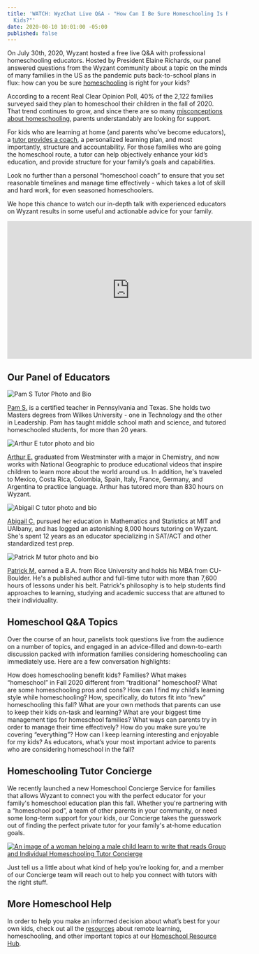 ```yaml
---
title: 'WATCH: WyzChat Live Q&A - "How Can I Be Sure Homeschooling Is Right for My
  Kids?"'
date: 2020-08-10 10:01:00 -05:00
published: false
---
```


On July 30th, 2020, Wyzant hosted a free live Q&A with professional homeschooling educators. Hosted by President Elaine Richards, our panel answered questions from the Wyzant community about a topic on the minds of many families in the US as the pandemic puts back-to-school plans in flux: how can you be sure [homeschooling](https://www.wyzant.com/blog/which-homeschool-approach-is-right-for-your-kids/) is right for your kids? 

According to a recent Real Clear Opinion Poll, 40% of the 2,122 families surveyed said they plan to homeschool their children in the fall of 2020. That trend continues to grow, and since there are so many [misconceptions about homeschooling](https://www.wyzant.com/blog/myths-about-homeschooling/), parents understandably are looking for support. 

For kids who are learning at home (and parents who’ve become educators), a [tutor provides a coach](https://www.wyzant.com/blog/tutoring-homeschool-help/), a personalized learning plan, and most importantly, structure and accountability. For those families who are going the homeschool route, a tutor can help objectively enhance your kid’s education, and provide structure for your family’s goals and capabilities. 

Look no further than a personal “homeschool coach” to ensure that you set reasonable timelines and manage time effectively - which takes a lot of skill and hard work, for even seasoned homeschoolers.

We hope this chance to watch our in-depth talk with experienced educators on Wyzant results in some useful and actionable advice for your family. 

<iframe width="560" height="315" src="https://www.youtube.com/embed/IB9zAbehjvQ" frameborder="0" allow="accelerometer; autoplay; encrypted-media; gyroscope; picture-in-picture" allowfullscreen></iframe>

## Our Panel of Educators

![Pam S Tutor Photo and Bio](/blog/uploads/HS%20Carousel%202.png)

[Pam S.](https://www.wyzant.com/match/tutor/87489653) is a certified teacher in Pennsylvania and Texas. She holds two Masters degrees from Wilkes University - one in Technology and the other in Leadership. Pam has taught middle school math and science, and tutored homeschooled students, for more than 20 years. 

![Arthur E tutor photo and bio](/blog/uploads/HS%20Carousel%203.png)

[Arthur E.](https://www.wyzant.com/match/tutor/76727080) graduated from Westminster with a major in Chemistry, and now works with National Geographic to produce educational videos that inspire children to learn more about the world around us. In addition, he's traveled to Mexico, Costa Rica, Colombia, Spain, Italy, France, Germany, and Argentina to practice language. Arthur has tutored more than 830 hours on Wyzant.

![Abigail C tutor photo and bio](/blog/uploads/HS%20Carousel%204.png)

[Abigail C.](https://www.wyzant.com/match/tutor/76077800) pursued her education in Mathematics and Statistics at MIT and UAlbany, and has logged an astonishing 8,000 hours tutoring on Wyzant. She's spent 12 years as an educator specializing in SAT/ACT and other standardized test prep.

![Patrick M tutor photo and bio](/blog/uploads/HS%20Carousel%205.png)

[Patrick M.](https://www.wyzant.com/match/tutor/78154630) earned a B.A. from Rice University and holds his MBA from CU-Boulder. He's a published author and full-time tutor with more than 7,600 hours of lessons under his belt. Patrick's philosophy is to help students find approaches to learning, studying and academic success that are attuned to their individuality. 

## Homeschool Q&A Topics

Over the course of an hour, panelists took questions live from the audience on a number of topics, and engaged in an advice-filled and down-to-earth discussion packed with information families considering homeschooling can immediately use. Here are a few conversation highlights:


How does homeschooling benefit kids? Families?
What makes “homeschool” in Fall 2020 different from “traditional” homeschool?
What are some homeschooling pros and cons?
How can I find my child’s learning style while homeschooling?
How, specifically, do tutors fit into “new” homeschooling this fall?
What are your own methods that parents can use to keep their kids on-task and learning?
What are your biggest time management tips for homeschool families? 
What ways can parents try in order to manage their time effectively?
How do you make sure you’re covering “everything”?
How can I keep learning interesting and enjoyable for my kids?
As educators, what’s your most important advice to parents who are considering homeschool in the fall?

## Homeschooling Tutor Concierge

We recently launched a new Homeschool Concierge Service for families that allows Wyzant to connect you with the perfect educator for your family's homeschool education plan this fall. Whether you're partnering with a “homeschool pod”, a team of other parents in your community, or need some long-term support for your kids, our Concierge takes the guesswork out of finding the perfect private tutor for your family's at-home education goals.

[![An image of a woman helping a male child learn to write that reads Group and Individual Homeschooling Tutor Concierge](/blog/uploads/Group%20HS%20Concierge%20Paid%20Social%201080%20x%201080.png)](https://startlearning.wyzant.com/groupconcierge/)

Just tell us a little about what kind of help you’re looking for, and a member of our Concierge team will reach out to help you connect with tutors with the right stuff. 

## More Homeschool Help

In order to help you make an informed decision about what’s best for your own kids, check out all the [resources](https://www.wyzant.com/blog/online-back-to-school-resources/) about remote learning, homeschooling, and other important topics at our [Homeschool Resource Hub](https://www.wyzant.com/blog/homeschool-resources/). 
